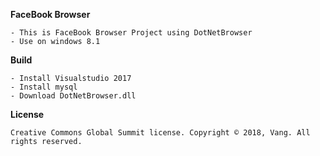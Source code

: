
**FaceBook Browser**

```
- This is FaceBook Browser Project using DotNetBrowser
- Use on windows 8.1
```

**Build**

```
- Install Visualstudio 2017 
- Install mysql
- Download DotNetBrowser.dll
```


**License**

```
Creative Commons Global Summit license. Copyright © 2018, Vang. All rights reserved.
```
  